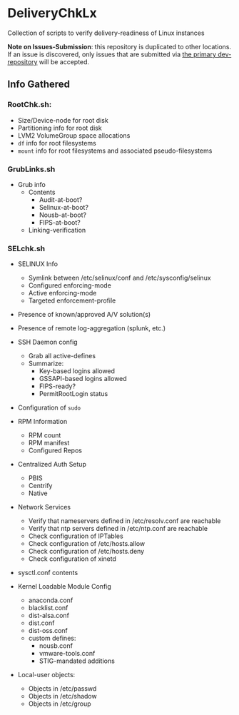 # DeliveryChkLx
Collection of scripts to verify delivery-readiness of Linux instances
 
 
**Note on Issues-Submission**: this repository is duplicated to other locations. If an issue is discovered, only issues that are submitted via [the primary dev-repository](https://github.com/ferricoxide/DeliveryChkLx) will be accepted.

## Info Gathered
### RootChk.sh:
* Size/Device-node for root disk
* Partitioning info for root disk
* LVM2 VolumeGroup space allocations
* `df` info for root filesystems
* `mount` info for root filesystems and associated pseudo-filesystems

### GrubLinks.sh
* Grub info
  * Contents
    * Audit-at-boot?
    * Selinux-at-boot?
    * Nousb-at-boot?
    * FIPS-at-boot?
  * Linking-verification

### SELchk.sh
* SELINUX Info
  * Symlink between /etc/selinux/conf and /etc/sysconfig/selinux
  * Configured enforcing-mode
  * Active enforcing-mode
  * Targeted enforcement-profile

* Presence of known/approved A/V solution(s)
* Presence of remote log-aggregation (splunk, etc.)
* SSH Daemon config
  * Grab all active-defines
  * Summarize:
    * Key-based logins allowed
    * GSSAPI-based logins allowed
    * FIPS-ready?
    * PermitRootLogin status
* Configuration of `sudo`
* RPM Information
  * RPM count
  * RPM manifest
  * Configured Repos
* Centralized Auth Setup
  * PBIS
  * Centrify
  * Native
* Network Services
  * Verify that nameservers defined in /etc/resolv.conf are reachable
  * Verify that ntp servers defined in /etc/ntp.conf are reachable
  * Check configuration of IPTables
  * Check configuration of /etc/hosts.allow
  * Check configuration of /etc/hosts.deny
  * Check configuration of xinetd
* sysctl.conf contents
* Kernel Loadable Module Config
  * anaconda.conf
  * blacklist.conf
  * dist-alsa.conf
  * dist.conf
  * dist-oss.conf
  * custom defines:
    * nousb.conf
    * vmware-tools.conf
    * STIG-mandated additions
* Local-user objects:
  * Objects in /etc/passwd
  * Objects in /etc/shadow
  * Objects in /etc/group
